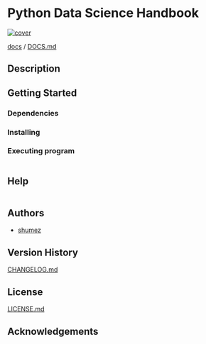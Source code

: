 <!--
Filename: 	README.md
Project: 	/Users/shume/Developer/DataScience/PythonDataScienceHandbook
Author: 	shumez <https://github.com/shumez>
Created: 	2019-03-29 12:32:7
Modified: 	2019-03-29 12:34:5
-----
Copyright (c) 2019 shumez
-->

# Python Data Science Handbook

[![cover](img/)][img]


[docs] / [DOCS.md]


## Description


## Getting Started



### Dependencies



### Installing



### Executing program

```
```

## Help

```
```

## Authors

* [shumez]

## Version History

[CHANGELOG.md]

## License

[LICENSE.md]


## Acknowledgements


<!-- ------------------------------- -->
[shumez]: shumez
[img]: img/
[DOCS.md]: docs/DOCS.md
[docs]: docs/
[CHANGELOG.md]: CHANGELOG.md
[LICENSE.md]: LICENSE.md
